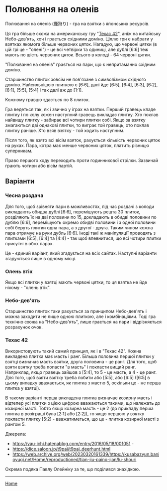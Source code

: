 # Полювання на оленів

Полювання на оленів (鹿狩り) - гра на взятки з японських ресурсів.

Ця гра більше схожа на американську гру "[Техас 42](https://www.pagat.com/domino/trick/42.html)", аніж на китайську Небо-дев'ять, хоч і грається східними доміно.
Ціллю гри є набрати у взятках якомога більше червоних цяток. Нагадую, що червоні цятки (в цій грі це - "олені") - це всі четвірки та одиниці, але дублі [6:6] теж мають по шість червоних цяток. 
Всього в колоді - 64 червоні цятки.

"Полювання на оленів" грається на пари, що є непритаманно східним доміно.

Старшинство плиток зовсім не пов'язане з символізмом східного доміно.
Найсильнішою плиткою є [6:6], далі йде [6:5], [6:4], [6:3], [6:2], [6:1], [5:5], [5:4] і так далі аж до [1:1].

Кожному гравцю здається по 8 плиток. 

Гра ведеться так, як і звично у іграх на взятки.
Перший гравець кладе плитку і по колу кожен наступний гравець викладає плитку. 
Хто поклав найвищу плитку - забирає всі чотири плитки собі.
Якщо за взятку змагаються дві однакові плитки, то виграє той гравець, хто поклав плитку раніше.
Хто взяв взятку - той ходить наступним.

Після того, як взято всі вісім взяток, рахується кількість червоних цяток на руках. 
Пара, котра має менше червоних цяток, платить різницю суперникам.

Право першого ходу переходить проти годинникової стрілки.
Зазвичай грають чотири або вісім партій.

## Варіанти

### Чесна роздача

Для того, щоб зрівняти пари в можливостях, під час роздачі з колоди викладають обидва дублі [6:6], перемішують решта 30 плиток, розділяють їх на дві половини по 15, докладають в обидві половини по дублю [6:6], перемішують окремо обидві половини і з одної половини собі беруть плитки одна пара, а з другої - друга. 
Таким чином кожна пара отримує на руки дубль [6:6].
Іноді такі ж маніпуляції проводять з плитками [6:5], [6:4] та [4:4] - так щоб впевнитися, що всі чотири плитки присутні в обох парах.

Це - єдиний варіант, який згадується на всіх сайтах. Наступні варіанти згадуються лише в одному місці.

### Олень втік

Якщо всі плитки у взятці мають червоні цятки, то ця взятка не йде нікому - "олень втік".

### Небо-дев'ять

Старшинство плиток таки рахується за принципом Небо-дев'ять і можна заходити не лише одною плиткою, але і комбінаціями. 
Тоді гра технічно схожа на "Небо-дев'ять", лише грається на пари і відрізняється розрахунок очок.

### Техас 42

Використовують такий самий принцип, як і в "Техас 42". 
Кожна викладена плитка має масть і ранг. 
Більша половина першої плитки у взятці визначає масть взятки, друга половина - це ранг. 
Для того, щоб взяти взятку треба попасти "в масть" і покласти вищий ранг. 
Наприклад, якщо гравець зайшов з [5:4], то 5 - це масть, а 4 - це ранг. 
Для того, щоб взяти взятку треба побити або [5:5], або [6:5] ([6:5] в цьому випадку вважається, як плитка з мастю 5, оскільки це - не перша плитка у взятці). 

В такому варіанті перша викладена плитка визначає козирну масть і відтепер усі плитки з цією цифрою вважаються такими, що належать до козирної масті. 
Тобто якщо козирна масть - це 2 (до прикладу перша плитка в розіграші була [2:1] або [2:2]), то якщо першою у взятку покласти плитку [5:2] - вважатиметься, що це - плитка козирної масті з рангом 5.

Джерела:

 - https://yau-ichi.hatenablog.com/entry/2016/05/18/001051 -
 - https://dice.saloon.jp/t9pai/t9pai_deerhunt.html
 - https://web.archive.org/web/20230320161339/https://kusabazyun.banjoyugi.net/Home/reproductioned/tian-jiu-paino-jian/lu-shouri

Окрема подяка Павлу Олейніку за те, що поділився знахідкою.

---

[Home](/wpua/gupai/index.html)
